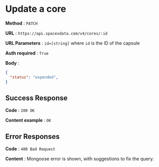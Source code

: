 # Update a core

**Method** : `PATCH`

**URL** : `https://api.spacexdata.com/v4/cores/:id`

**URL Parameters** : `id=[string]` where `id` is the ID of the capsule

**Auth required** : `True`

**Body** :

```json
{
  "status": "expended",
}
```

## Success Response

**Code** : `200 OK`

**Content example** : `OK`

## Error Responses

**Code** : `400 Bad Request`

**Content** : Mongoose error is shown, with suggestions to fix the query.
